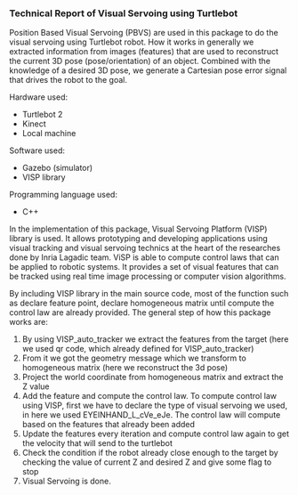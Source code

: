 ### Technical Report of Visual Servoing using Turtlebot

Position Based Visual Servoing (PBVS) are used in this package to do the visual servoing using Turtlebot robot. How it works in generally we extracted information from images (features) that are used to reconstruct the current 3D pose (pose/orientation) of an object.
Combined with the knowledge of a desired 3D pose, we generate a Cartesian pose error signal that drives the robot to the goal.

Hardware used:
- Turtlebot 2
- Kinect
- Local machine

Software used:
- Gazebo (simulator)
- VISP library

Programming language used:
- C++

In the implementation of this package, Visual Servoing Platform (VISP) library is used. It allows prototyping and developing applications using visual tracking and visual servoing technics at the heart of the researches done by Inria Lagadic team. ViSP is able to compute control laws that can be applied to robotic systems. It provides a set of visual features that can be tracked using real time image processing or computer vision algorithms.

By including VISP library in the main source code, most of the function such as declare feature point, declare homogeneous matrix until compute the control law are already provided. The general step of how this package works are:
1. By using VISP_auto_tracker we extract the features from the target (here we used qr code, which already defined for VISP_auto_tracker)
2. From it we got the geometry message which we transform to homogeneous matrix (here we reconstruct the 3d pose)
3. Project the world coordinate from homogeneous matrix and extract the Z value
4. Add the feature and compute the control law. To compute control law using VISP, first we have to declare the type of visual servoing we used, in here we used EYEINHAND_L_cVe_eJe. The control law will compute based on the features that already been added
5. Update the features every iteration and compute control law again to get the velocity that will send to the turtlebot 
6. Check the condition if the robot already close enough to the target by checking the value of current Z and desired Z and give some flag to stop
7. Visual Servoing is done.
